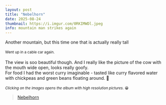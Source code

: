 ```yaml
---
layout: post
title: "Nebelhorn"
date: 2025-08-24
thumbnail: https://i.imgur.com/0RKIMWDl.jpeg 
info: mountain man strikes again
---
```

Another mountain, but this time one that is actually really tall 
<br>
<br>
<small>Went up in a cable car again.</small>
<br>
<br>
The view is soo beautiful though. And I really like the picture of the cow with the mouth wide open, looks really goofy.
<br>
For food I had the worst curry imaginable - tasted like curry flavored water with chickpeas and green beans floating around. 🤢
<br>
<br>
<small>_Clicking on the images opens the album with high resolution pictures._ 😁</small>

<blockquote class="imgur-embed-pub" lang="en" data-id="a/UrzfOCx"  ><a href="//imgur.com/a/UrzfOCx">Nebelhorn</a></blockquote><script async src="//s.imgur.com/min/embed.js" charset="utf-8"></script>

